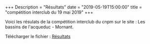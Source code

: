 +++
Description = "Résultats"
date = "2019-05-19T15:00:00"
title = "compétition interclub du 19 mai 2019"
+++

Voici les résulats de la compétition interclub du cnpm sur le site :
Les bassins de l'acqueduc - Mornant.

Télécharger le fichier : [Résultats](/pdf/20190519_resultats_interclub_mornant.pdf)

